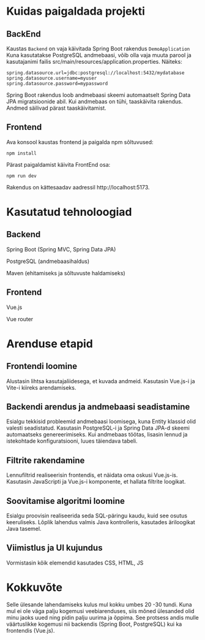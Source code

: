 # Kuidas paigaldada projekti

## BackEnd

Kaustas `Backend` on vaja käivitada Spring Boot rakendus `DemoApplication`
Kuna kasutatakse PostgreSQL andmebaasi, võib olla vaja muuta parool ja kasutajanimi failis src/main/resources/application.properties. Näiteks:
```
spring.datasource.url=jdbc:postgresql://localhost:5432/mydatabase
spring.datasource.username=myuser
spring.datasource.password=mypassword
```
Spring Boot rakendus loob andmebaasi skeemi automaatselt Spring Data JPA migratsioonide abil. Kui andmebaas on tühi, taaskäivita rakendus. Andmed säilivad pärast taaskäivitamist.

## Frontend
Ava konsool kaustas frontend ja paigalda npm sõltuvused:

`npm install`

Pärast paigaldamist käivita FrontEnd osa:

`npm run dev`

Rakendus on kättesaadav aadressil http://localhost:5173.

# Kasutatud tehnoloogiad
## Backend
Spring Boot (Spring MVC, Spring Data JPA)

PostgreSQL (andmebaasihaldus)

Maven (ehitamiseks ja sõltuvuste haldamiseks)
## Frontend 
Vue.js 

Vue router
  
# Arenduse etapid
## Frontendi loomine
Alustasin lihtsa kasutajaliidesega, et kuvada andmeid. Kasutasin Vue.js-i ja Vite-i kiireks arendamiseks.
## Backendi arendus ja andmebaasi seadistamine
Esialgu tekkisid probleemid andmebaasi loomisega, kuna Entity klassid olid valesti seadistatud. Kasutasin PostgreSQL-i ja Spring Data JPA-d skeemi automaatseks genereerimiseks. Kui andmebaas töötas, lisasin lennud ja istekohtade konfiguratsiooni, luues täiendava tabeli.

## Filtrite rakendamine
Lennufiltrid realiseerisin frontendis, et näidata oma oskusi Vue.js-is. Kasutasin JavaScripti ja Vue.js-i komponente, et hallata filtrite loogikat.

## Soovitamise algoritmi loomine
Esialgu proovisin realiseerida seda SQL-päringu kaudu, kuid see osutus keeruliseks. Lõplik lahendus valmis Java kontrolleris, kasutades äriloogikat Java tasemel.

## Viimistlus ja UI kujundus
Vormistasin kõik elemendid kasutades CSS, HTML, JS

# Kokkuvõte
Selle ülesande lahendamiseks kulus mul kokku umbes 20 -30 tundi. Kuna mul ei ole väga palju kogemusi veebiarenduses, siis mõned ülesanded olid minu jaoks uued ning pidin palju uurima ja õppima. See protsess andis mulle väärtuslikke kogemusi nii backendis (Spring Boot, PostgreSQL) kui ka frontendis (Vue.js).
